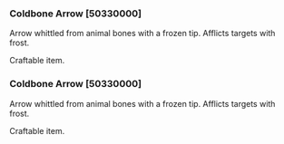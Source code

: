 ### Coldbone Arrow [50330000]

Arrow whittled from animal bones with a frozen tip. Afflicts targets with frost.

Craftable item.### Coldbone Arrow [50330000]

Arrow whittled from animal bones with a frozen tip. Afflicts targets with frost.

Craftable item.